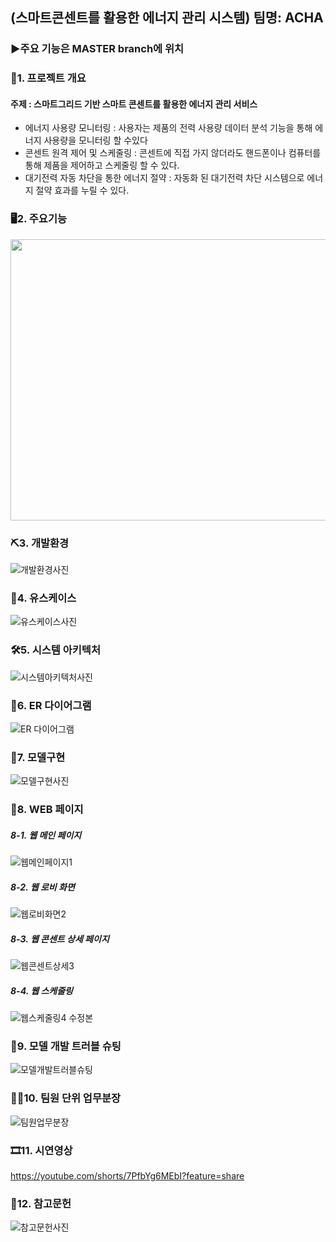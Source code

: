 ## (스마트콘센트를 활용한 에너지 관리 시스템) 팀명: ACHA
### ▶주요 기능은 MASTER branch에 위치
### 📣1. 프로젝트 개요
#### 주제 : 스마트그리드 기반 스마트 콘센트를 활용한 에너지 관리 서비스
+ 에너지 사용량 모니터링 : 사용자는 제품의 전력 사용량 데이터 분석 기능을 통해 에너지 사용량을 모니터링 할 수있다
+ 콘센트 원격 제어 및 스케줄링 : 콘센트에 직접 가지 않더라도 핸드폰이나 컴퓨터를 통해 제품을 제어하고 스케줄링 할 수 있다.
+ 대기전력 자동 차단을 통한 에너지 절약 : 자동화 된 대기전력 차단 시스템으로 에너지 절약 효과를 누릴 수 있다.

### 🖥2. 주요기능
<img src="https://user-images.githubusercontent.com/122777712/231367394-2ad51001-3e75-4d55-923b-1d66cf7507fb.png" width="1000" height="450">

### ⛏3. 개발환경
![개발환경사진](https://user-images.githubusercontent.com/122777712/231370799-3433752d-5443-4832-9f1b-a8d910043b4e.png)

### 📑4. 유스케이스
![유스케이스사진](https://user-images.githubusercontent.com/122777712/231374099-c247258d-411d-4b8a-bc43-018fe106f849.png)

### 🛠5. 시스템 아키텍처
![시스템아키텍처사진](https://user-images.githubusercontent.com/122777712/231374510-18dcf5cc-666c-424d-a971-263016796836.png)

### 📁6. ER 다이어그램
![ER 다이어그램](https://user-images.githubusercontent.com/122777712/231375022-64346861-25b3-4fe0-89e0-5fb381f81589.png)

### 📱7. 모델구현
![모델구현사진](https://user-images.githubusercontent.com/122777712/231376564-d3776e71-7bec-4a4b-92f7-e6e2845b95a6.png)

### 📲8. WEB 페이지
##### 8-1. 웹 메인 페이지
![웹메인페이지1](https://user-images.githubusercontent.com/122777712/231378081-43d61b6a-c159-4743-8a3f-c695d279a859.png)
##### 8-2. 웹 로비 화면
![웹로비화면2](https://user-images.githubusercontent.com/122777712/231378328-fc2fe1bc-ad88-483e-87a7-d32e8579b964.png)
##### 8-3. 웹 콘센트 상세 페이지
![웹콘센트상세3](https://user-images.githubusercontent.com/122777712/231378575-c8f10508-60e5-43dd-8699-8e745c79178d.png)
##### 8-4. 웹 스케줄링 
![웹스케줄링4 수정본](https://user-images.githubusercontent.com/122777712/231405498-eb942219-a1ec-44ac-9045-973b504aae23.png)

### 🔌9. 모델 개발 트러블 슈팅
![모델개발트러블슈팅](https://user-images.githubusercontent.com/122777712/231381476-65526c32-0526-45f9-8402-16047f63f61e.png)

### 🤼‍♂️10. 팀원 단위 업무분장
![팀원업무분장](https://user-images.githubusercontent.com/122777712/231382064-cbf5fe00-e8d0-49ad-a80d-0223dbf72361.png)

### 🎞11. 시연영상
https://youtube.com/shorts/7PfbYg6MEbI?feature=share

### 📖12. 참고문헌
![참고문헌사진](https://user-images.githubusercontent.com/122777712/231402630-b064b9fd-5b38-4587-a274-bd285ccd1422.png)
